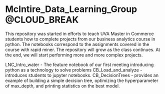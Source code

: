 # McIntire_Data_Learning_Group @CLOUD_BREAK
This repository was started in efforts to teach UVA Master in Commerce students how to complete projects from our business analytics course in python. The notebooks correspond to the assignments covered in the course with rapid miner. The repository will grow as the class continues. At the end, we will start performing more and more complex projects. 

LNC_Intro_water - The feature notebook of our first meeting introducing python as a technology to solve problems
CB_Load_and_analyze - introduces students to jupyter notebooks. 
CB_DecisionTrees - provides an example of building a simple decision tree, optimizing the hyperparameter of max_depth, and printing statistics on the best model. 



